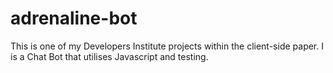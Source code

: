 # adrenaline-bot
This is one of my Developers Institute projects within the client-side paper. I is a Chat Bot that utilises Javascript and testing.
